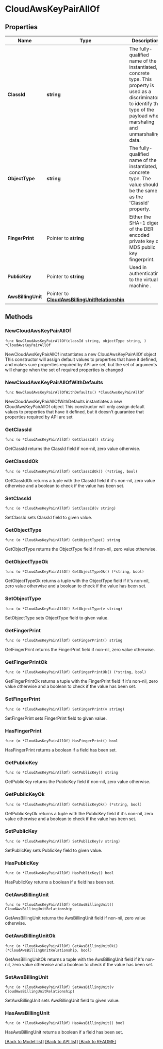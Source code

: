 # CloudAwsKeyPairAllOf

## Properties

Name | Type | Description | Notes
------------ | ------------- | ------------- | -------------
**ClassId** | **string** | The fully-qualified name of the instantiated, concrete type. This property is used as a discriminator to identify the type of the payload when marshaling and unmarshaling data. | [default to "cloud.AwsKeyPair"]
**ObjectType** | **string** | The fully-qualified name of the instantiated, concrete type. The value should be the same as the &#39;ClassId&#39; property. | [default to "cloud.AwsKeyPair"]
**FingerPrint** | Pointer to **string** | Either the SHA-1 digest of the DER encoded private key or  MD5 public key fingerprint. | [optional] [readonly] 
**PublicKey** | Pointer to **string** | Used in authenticating to the virtual machine . | [optional] [readonly] 
**AwsBillingUnit** | Pointer to [**CloudAwsBillingUnitRelationship**](cloud.AwsBillingUnit.Relationship.md) |  | [optional] 

## Methods

### NewCloudAwsKeyPairAllOf

`func NewCloudAwsKeyPairAllOf(classId string, objectType string, ) *CloudAwsKeyPairAllOf`

NewCloudAwsKeyPairAllOf instantiates a new CloudAwsKeyPairAllOf object
This constructor will assign default values to properties that have it defined,
and makes sure properties required by API are set, but the set of arguments
will change when the set of required properties is changed

### NewCloudAwsKeyPairAllOfWithDefaults

`func NewCloudAwsKeyPairAllOfWithDefaults() *CloudAwsKeyPairAllOf`

NewCloudAwsKeyPairAllOfWithDefaults instantiates a new CloudAwsKeyPairAllOf object
This constructor will only assign default values to properties that have it defined,
but it doesn't guarantee that properties required by API are set

### GetClassId

`func (o *CloudAwsKeyPairAllOf) GetClassId() string`

GetClassId returns the ClassId field if non-nil, zero value otherwise.

### GetClassIdOk

`func (o *CloudAwsKeyPairAllOf) GetClassIdOk() (*string, bool)`

GetClassIdOk returns a tuple with the ClassId field if it's non-nil, zero value otherwise
and a boolean to check if the value has been set.

### SetClassId

`func (o *CloudAwsKeyPairAllOf) SetClassId(v string)`

SetClassId sets ClassId field to given value.


### GetObjectType

`func (o *CloudAwsKeyPairAllOf) GetObjectType() string`

GetObjectType returns the ObjectType field if non-nil, zero value otherwise.

### GetObjectTypeOk

`func (o *CloudAwsKeyPairAllOf) GetObjectTypeOk() (*string, bool)`

GetObjectTypeOk returns a tuple with the ObjectType field if it's non-nil, zero value otherwise
and a boolean to check if the value has been set.

### SetObjectType

`func (o *CloudAwsKeyPairAllOf) SetObjectType(v string)`

SetObjectType sets ObjectType field to given value.


### GetFingerPrint

`func (o *CloudAwsKeyPairAllOf) GetFingerPrint() string`

GetFingerPrint returns the FingerPrint field if non-nil, zero value otherwise.

### GetFingerPrintOk

`func (o *CloudAwsKeyPairAllOf) GetFingerPrintOk() (*string, bool)`

GetFingerPrintOk returns a tuple with the FingerPrint field if it's non-nil, zero value otherwise
and a boolean to check if the value has been set.

### SetFingerPrint

`func (o *CloudAwsKeyPairAllOf) SetFingerPrint(v string)`

SetFingerPrint sets FingerPrint field to given value.

### HasFingerPrint

`func (o *CloudAwsKeyPairAllOf) HasFingerPrint() bool`

HasFingerPrint returns a boolean if a field has been set.

### GetPublicKey

`func (o *CloudAwsKeyPairAllOf) GetPublicKey() string`

GetPublicKey returns the PublicKey field if non-nil, zero value otherwise.

### GetPublicKeyOk

`func (o *CloudAwsKeyPairAllOf) GetPublicKeyOk() (*string, bool)`

GetPublicKeyOk returns a tuple with the PublicKey field if it's non-nil, zero value otherwise
and a boolean to check if the value has been set.

### SetPublicKey

`func (o *CloudAwsKeyPairAllOf) SetPublicKey(v string)`

SetPublicKey sets PublicKey field to given value.

### HasPublicKey

`func (o *CloudAwsKeyPairAllOf) HasPublicKey() bool`

HasPublicKey returns a boolean if a field has been set.

### GetAwsBillingUnit

`func (o *CloudAwsKeyPairAllOf) GetAwsBillingUnit() CloudAwsBillingUnitRelationship`

GetAwsBillingUnit returns the AwsBillingUnit field if non-nil, zero value otherwise.

### GetAwsBillingUnitOk

`func (o *CloudAwsKeyPairAllOf) GetAwsBillingUnitOk() (*CloudAwsBillingUnitRelationship, bool)`

GetAwsBillingUnitOk returns a tuple with the AwsBillingUnit field if it's non-nil, zero value otherwise
and a boolean to check if the value has been set.

### SetAwsBillingUnit

`func (o *CloudAwsKeyPairAllOf) SetAwsBillingUnit(v CloudAwsBillingUnitRelationship)`

SetAwsBillingUnit sets AwsBillingUnit field to given value.

### HasAwsBillingUnit

`func (o *CloudAwsKeyPairAllOf) HasAwsBillingUnit() bool`

HasAwsBillingUnit returns a boolean if a field has been set.


[[Back to Model list]](../README.md#documentation-for-models) [[Back to API list]](../README.md#documentation-for-api-endpoints) [[Back to README]](../README.md)


